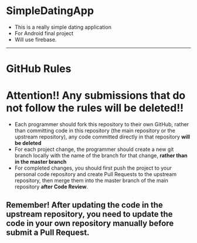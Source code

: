 # SimpleDatingApp
- This is a really simple dating application
- For Android final project
- Will use firebase.
***
# GitHub Rules 
# Attention!! Any submissions that do not follow the rules will be deleted!!
- Each programmer should fork this repository to their own GitHub, rather than committing code in this repository (the main repository or the upstream repository), any code committed directly in that repository **will be deleted**
- For each project change, the programmer should create a new git branch locally with the name of the branch for that change, **rather than in the master branch**
- For completed changes, you should first push the project to your personal code repository and create Pull Requests to the upstream repository, then merge them into the master branch of the main repository **after Code Review**.
## Remember! After updating the code in the upstream repository, you need to update the code in your own repository manually before submit a Pull Request.
